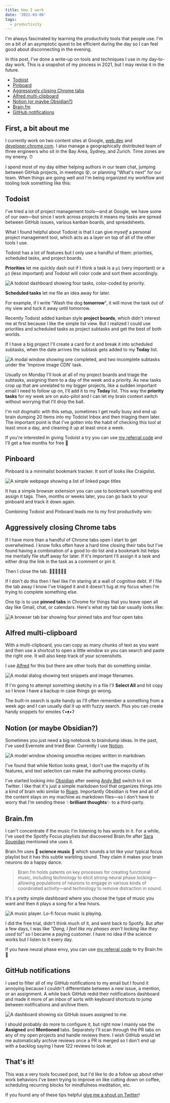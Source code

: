 ```yaml
---
title: How I work
date: '2021-03-06'
tags:
  - productivity
---
```


I'm always fascinated by learning the productivity tools that people use. I'm on a bit of an asymptotic quest to be efficient during the day so I can feel good about disconnecting in the evening.

In this post, I've done a write-up on tools and techniques I use in my day-to-day work. This is a snapshot of my process in 2021, but I may revise it in the future.

- [Todoist](#todoist)
- [Pinboard](#pinboard)
- [Aggressively closing Chrome tabs](#aggressively-closing-chrome-tabs)
- [Alfred multi-clipboard](#alfred-multi-clipboard)
- [Notion (or maybe Obsidian?)](#notion-(or-maybe-obsidian))
- [Brain.fm](#brain.fm)
- [GitHub notifications](#github-notifications)

## First, a bit about me

I currently work on two content sites at Google, [web.dev](https://web.dev) and [developer.chrome.com](https://developer.chrome.com). I also manage a geographically distributed team of three engineers who sit in the Bay Area, Sydney, and Zurich. Time zones are my enemy. ⏰

I spend most of my day either helping authors in our team chat, jumping between GitHub projects, in meetings 😵, or planning "What's next" for our team. When things are going well and I'm being organized my workflow and tooling look something like this:

## Todoist

I've tried a lot of project management tools—and at Google, we have some of our own—but since I work across projects it means my tasks are spread between GitHub issues, various kanban boards, and spreadsheets.

What I found helpful about Todoist is that I can give _myself_ a personal project management tool, which acts as a layer on top of all of the other tools I use.

Todoist has a lot of features but I only use a handful of them: priorities, scheduled tasks, and project boards.

**Priorities** let me quickly dash out if I think a task is a `p1` (very important) or a `p3` (less important) and Todoist will color code and sort them accordingly.

![A todoist dashboard showing four tasks, color-coded by priority.](/images/todoist.jpg "RIP my Travel project.")

**Scheduled tasks** let me file an idea away for later.

For example, if I write "Wash the dog **tomorrow**", it will move the task out of my view and tuck it away until tomorrow.

Recently Todoist added kanban style **project boards**, which didn't interest me at first because I like the simple list view. But I realized I could use priorities and scheduled tasks as project subtasks and get the best of both worlds.

If I have a big project I'll create a card for it and break it into scheduled subtasks, when the date arrives the subtask gets added to my **Today** list.

![A modal window showing one completed, and two incomplete subtasks under the 'Improve image CDN' task.](/images/todoist-subtasks.jpg "Subtasks prevent me from losing my place when I get distracted.")

Usually on Monday I'll look at all of my project boards and triage the subtasks, assigning them to a day of the week and a priority. As new tasks crop up that are unrelated to my bigger projects, like a sudden important email I need to follow up on, I'll add it to my **Today** list. This way the **priority tasks** for my week are on auto-pilot and I can let my brain context switch without worrying that I'll drop the ball.

I'm not dogmatic with this setup, sometimes I get really busy and end up brain dumping 20 items into my Todoist Inbox and then triaging them later. The important point is that I've gotten into the habit of checking this tool at least once a day, and cleaning it up at least once a week.

If you're interested in giving Todoist a try you can use [my referral code](https://todoist.com/r/rob_dodson_vloaey) and I'll get a few months for free 🤝

## Pinboard

Pinboard is a minimalist bookmark tracker. It sort of looks like Craigslist.

![A simple webpage showing a list of linked page titles](/images/pinboard.jpg "Not a lot going on here, but I kind of like that.")

It has a simple browser extension you can use to bookmark something and assign it tags. Then, months or weeks later, you can go back to your pinboard and track it down again.

Combining Todoist and Pinboard leads me to my first productivity win:

## Aggressively closing Chrome tabs

If I have more than a handful of Chrome tabs open I start to get overwhelmed. I know folks often have a hard time closing their tabs but I've found having a combination of a good to-do list and a bookmark list helps me mentally file stuff away for later. If it's important I'll assign it a task and either drop the link in the task as a comment or pin it.

Then I close the tab. 💆‍♂️💆‍♂️💆‍♂️

If I don't do this then I feel like I'm staring at a wall of cognitive debt. If I file the tab away I know I've triaged it and it doesn't tug at my focus when I'm trying to complete something else.

One tip is to use **pinned tabs** in Chrome for things that you leave open all day like Gmail, chat, or calendars.
Here's what my tab bar usually looks like:

![A browser tab bar showing four pinned tabs and four open tabs](/images/chrome-tabs.jpg "I try to pin things to decrease the horizontal space taken up by tabs.")

## Alfred multi-clipboard

With a multi-clipboard, you can copy as many chunks of text as you want and then use a shortcut to open a little window so you can search and paste the right one. It will also keep track of your screenshots.

I use [Alfred](https://www.alfredapp.com/) for this but there are other tools that do something similar.

![A modal dialog showing text snippets and image filenames.](/images/multi-clipboard.jpg "A multi-clipboard expands my short term memory.")

If I'm going to attempt something sketchy in a file I'll **Select All** and hit copy so I know I have a backup in case things go wrong.

The built-in search is quite handy as I'll often remember a something from a week ago and I can usually dial it up with fuzzy search. Plus you can create handy snippets for emotes <span aria-hidden="true">ʕ•ᴥ•ʔ</span>

## Notion (or maybe Obsidian?)

Sometimes you just need a big notebook to braindump ideas. In the past, I've used Evernote and tried Bear. Currently I use [Notion](https://notion.so).

![A model window showing smoothie recipes written in markdown.](/images/notion.jpg "You too can be as smooth as Steph Curry")

I've found that while Notion looks great, I don't use the majority of its features, and text selection can make the authoring process clunky.

I've started looking into [Obsidian](https://obsidian.md) after seeing [Andy Bell](https://twitter.com/piccalilli_) switch to it on Twitter. I like that it's just a simple markdown tool that organizes things into a kind of brain wiki similar to [Roam](https://roamresearch.com/). Importantly Obsidian is free and all of the content stays on my machine as markdown files—so I don't have to worry that I'm sending these ✨**brilliant thoughts**✨ to a third-party.

## Brain.fm

I can't concentrate if the music I'm listening to has words in it. For a while, I've used the Spotify Focus playlists but discovered Brain.fm after [Sara Soueidan](https://twitter.com/SaraSoueidan) mentioned she uses it.

Brain.fm uses 🧪 **science music** 🧬 which sounds a lot like your typical focus playlist but it has this subtle warbling sound. They claim it makes your brain neurons do a happy dance.

> Brain.fm holds patents on key processes for creating functional music, including technology to elicit strong
> neural phase locking—allowing populations of neurons to engage in various kinds of coordinated activity—and
> technology to remove distraction in sound.

It's a pretty simple dashboard where you choose the type of music you want and then it plays a song for a few hours.

![A music player. Lo-fi focus music is playing.](/images/brain-fm.jpg "I thought it was silly but now I can't stop.")

I did the free trial, didn't think much of it, and went back to Spotify. But after a few days, I was like _"Dang, I feel like my phases aren't locking like they used to!"_ so I became a paying customer. I have no idea if the science works but I listen to it every day.

If you have neural phase envy, you can use [my referral code](https://brain.fm/invite/Rk0PNLEZrP) to try Brain.fm 🧠

## GitHub notifications

I used to filter all of my GitHub notifications to my email but I found it annoying because I couldn't differentiate between a new issue, a mention, or an assignment. A while back GitHub redid their notifications dashboard and made it more of an inbox of sorts with keyboard shortcuts to jump between notifications and archive them.

![A dashboard showing six GitHub issues assigned to me.](/images/github-notifications.jpg "It can sometimes feel overwhelming, but the notifications dashboard is a lot better than it used to be.")

I should probably do more to configure it, but right now I mainly use the **Assigned** and **Mentioned** tabs. Separately I'll scan through the PR tabs on any of my open projects and handle reviews there. I wish GitHub would let me automatically archive reviews once a PR is merged so I don't end up with a backlog saying I have 122 reviews to look at.

## That's it!

This was a very tools focused post, but I'd like to do a follow up about other work behaviors I've been trying to improve on like cutting down on coffee, scheduling recurring blocks for mindfulness meditation, etc.

If you found any of these tips helpful [give me a shout on Twitter](https://twitter.com/rob_dodson)!
